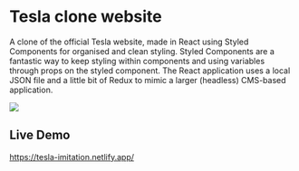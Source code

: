 # Tesla clone website

A clone of the official Tesla website, made in React using Styled Components for organised and clean styling. Styled Components are a fantastic way to keep styling within components and using variables through props on the styled component. The React application uses a local JSON file and a little bit of Redux to mimic a larger (headless) CMS-based application.

![](https://d33wubrfki0l68.cloudfront.net/61a093fb8e669d0007a73d0c/screenshot_2021-11-26-08-01-48-0000.png)


## Live Demo

https://tesla-imitation.netlify.app/
